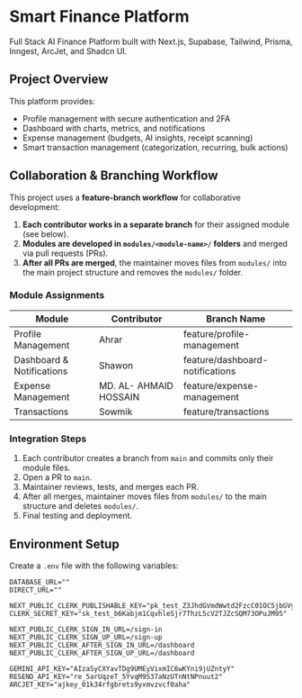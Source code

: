 # Smart Finance Platform

Full Stack AI Finance Platform built with Next.js, Supabase, Tailwind, Prisma, Inngest, ArcJet, and Shadcn UI.

## Project Overview

This platform provides:
- Profile management with secure authentication and 2FA
- Dashboard with charts, metrics, and notifications
- Expense management (budgets, AI insights, receipt scanning)
- Smart transaction management (categorization, recurring, bulk actions)

## Collaboration & Branching Workflow

This project uses a **feature-branch workflow** for collaborative development:

1. **Each contributor works in a separate branch** for their assigned module (see below).
2. **Modules are developed in `modules/<module-name>/` folders** and merged via pull requests (PRs).
3. **After all PRs are merged**, the maintainer moves files from `modules/` into the main project structure and removes the `modules/` folder.

### Module Assignments

| Module                  | Contributor                | Branch Name                      |
|-------------------------|----------------------------|----------------------------------|
| Profile Management      | Ahrar                      | feature/profile-management       |
| Dashboard & Notifications | Shawon                   | feature/dashboard-notifications  |
| Expense Management      | MD. AL- AHMAID HOSSAIN     | feature/expense-management       |
| Transactions            | Sowmik                     | feature/transactions             |

### Integration Steps

1. Each contributor creates a branch from `main` and commits only their module files.
2. Open a PR to `main`.
3. Maintainer reviews, tests, and merges each PR.
4. After all merges, maintainer moves files from `modules/` to the main structure and deletes `modules/`.
5. Final testing and deployment.

## Environment Setup

Create a `.env` file with the following variables:

```
DATABASE_URL=""
DIRECT_URL=""

NEXT_PUBLIC_CLERK_PUBLISHABLE_KEY="pk_test_Z3JhdGVmdWwtd2FzcC01OC5jbGVyay5hY2NvdW50cy5kZXYk"
CLERK_SECRET_KEY="sk_test_b6Kabjm1CqvhleSjr7ThzL5cV2TJZcSQM73OPuJM95"

NEXT_PUBLIC_CLERK_SIGN_IN_URL=/sign-in
NEXT_PUBLIC_CLERK_SIGN_UP_URL=/sign-up
NEXT_PUBLIC_CLERK_AFTER_SIGN_IN_URL=/dashboard
NEXT_PUBLIC_CLERK_AFTER_SIGN_UP_URL=/dashboard

GEMINI_API_KEY="AIzaSyCXYavTDg9UMEyVixmIC6wKYni9jUZntyY"
RESEND_API_KEY="re_5arUqzeT_5YvqM9S37aNzUTnNtNPnuut2"
ARCJET_KEY="ajkey_01k34rfgbrets9yxmvzvcf0aha"
```

